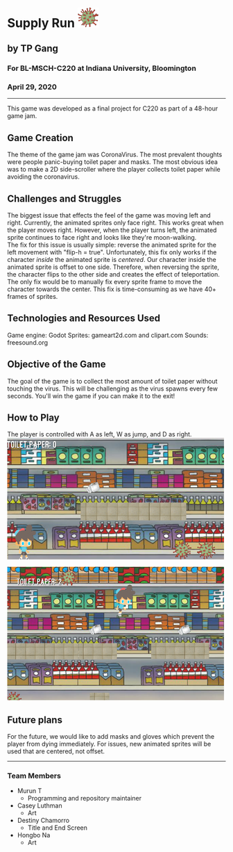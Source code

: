 # Supply Run <img src="Assets/virus1.png" width = 50>
## by TP Gang
### For BL-MSCH-C220 at Indiana University, Bloomington
### April 29, 2020

---

This game was developed as a final project for C220 as part of a 48-hour game jam. 
## Game Creation
The theme of the game jam was CoronaVirus. The most prevalent thoughts were people panic-buying toilet paper and masks. The most obvious idea was to make a 2D side-scroller where the player collects toilet paper while avoiding the coronavirus.

## Challenges and Struggles
The biggest issue that effects the feel of the game was moving left and right. Currently, the animated sprites only face right. This works great when the player moves right. However, when the player turns left, the animated sprite continues to face right and looks like they're moon-walking.\
The fix for this issue is usually simple: reverse the animated sprite for the left movement with "flip-h = true".
Unfortunately, this fix only works if the character *inside* the animated sprite is *centered*. Our character inside the animated sprite is offset to one side. Therefore, when reversing the sprite, the character flips to the other side and creates the effect of teleportation. 
The only fix would be to manually fix every sprite frame to move the character towards the center. This fix is time-consuming as we have 40+ frames of sprites.

## Technologies and Resources Used 
Game engine: Godot
Sprites: gameart2d.com and clipart.com
Sounds: freesound.org

## Objective of the Game
The goal of the game is to collect the most amount of toilet paper without touching the virus. This will be challenging as the virus spawns every few seconds. You'll win the game if you can make it to the exit!

## How to Play
The player is controlled with A as left, W as jump, and D as right.
<img src="Assets/Screenshots/shot1.png" width = 500>

<img src="Assets/Screenshots/shot2.png" width = 500>

## Future plans
For the future, we would like to add masks and gloves which prevent the player from dying immediately. 
For issues, new animated sprites will be used that are centered, not offset.

---

### Team Members

  * Murun T
    * Programming and repository maintainer
  * Casey Luthman
    * Art
  * Destiny Chamorro
    * Title and End Screen
  * Hongbo Na
    * Art

